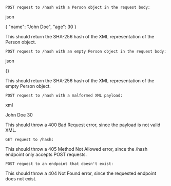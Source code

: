     POST request to /hash with a Person object in the request body:

json

{
  "name": "John Doe",
  "age": 30
}

This should return the SHA-256 hash of the XML representation of the Person object.

    POST request to /hash with an empty Person object in the request body:

json

{}

This should return the SHA-256 hash of the XML representation of the empty Person object.

    POST request to /hash with a malformed XML payload:

xml

<person>
  <name>John Doe</name>
  <age>30</age>
</person>

This should throw a 400 Bad Request error, since the payload is not valid XML.

    GET request to /hash:

This should throw a 405 Method Not Allowed error, since the /hash endpoint only accepts POST requests.

    POST request to an endpoint that doesn't exist:

This should throw a 404 Not Found error, since the requested endpoint does not exist.